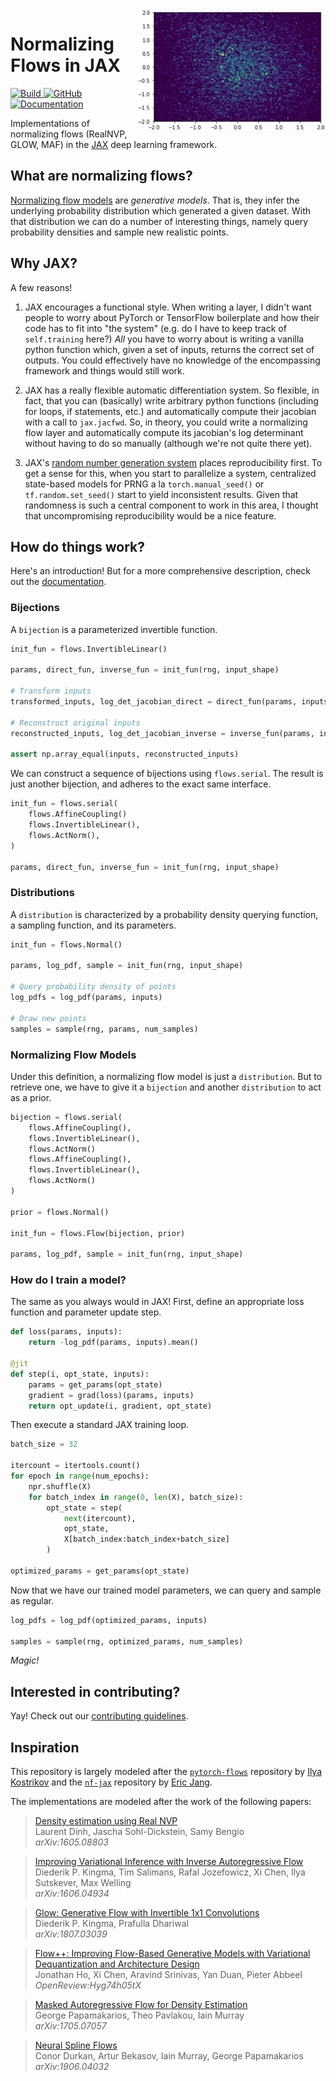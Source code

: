 <img align="right" width="300" src="assets/flows.gif">

# Normalizing Flows in JAX

<a href="https://circleci.com/gh/ChrisWaites/jax-flows">
    <img alt="Build" src="https://img.shields.io/circleci/build/github/ChrisWaites/jax-flows/master">
</a>
<a href="https://github.com/ChrisWaites/jax-flows/blob/master/LICENSE">
    <img alt="GitHub" src="https://img.shields.io/github/license/ChrisWaites/jax-flows.svg?color=blue">
</a>
<a href="https://jax-flows.readthedocs.io/en/latest/">
    <img alt="Documentation" src="https://img.shields.io/website/http/jax-flows.readthedocs.io.svg?down_color=red&down_message=offline&up_message=online">
</a>

<p>Implementations of normalizing flows (RealNVP, GLOW, MAF) in the <a href="https://github.com/google/jax/">JAX</a> deep learning framework.</p>

## What are normalizing flows?

[Normalizing flow models](http://akosiorek.github.io/ml/2018/04/03/norm_flows.html) are _generative models_. That is, they infer the underlying probability distribution which generated a given dataset. With that distribution we can do a number of interesting things, namely query probability densities and sample new realistic points.

## Why JAX?

A few reasons!

1) JAX encourages a functional style. When writing a layer, I didn't want people to worry about PyTorch or TensorFlow boilerplate and how their code has to fit into "the system" (e.g. do I have to keep track of `self.training` here?) _All_ you have to worry about is writing a vanilla python function which, given a set of inputs, returns the correct set of outputs. You could effectively have no knowledge of the encompassing framework and things would still work.

2) JAX has a really flexible automatic differentiation system. So flexible, in fact, that you can (basically) write arbitrary python functions (including for loops, if statements, etc.) and automatically compute their jacobian with a call to `jax.jacfwd`. So, in theory, you could write a normalizing flow layer and automatically compute its jacobian's log determinant without having to do so manually (although we're not quite there yet).

3) JAX's [random number generation system](https://github.com/google/jax/blob/master/design_notes/prng.md) places reproducibility first. To get a sense for this, when you start to parallelize a system, centralized state-based models for PRNG a la `torch.manual_seed()` or `tf.random.set_seed()` start to yield inconsistent results. Given that randomness is such a central component to work in this area, I thought that uncompromising reproducibility would be a nice feature.

## How do things work?

Here's an introduction! But for a more comprehensive description, check out the [documentation](https://jax-flows.readthedocs.io/).

### Bijections

A `bijection` is a parameterized invertible function.

```python
init_fun = flows.InvertibleLinear()

params, direct_fun, inverse_fun = init_fun(rng, input_shape)

# Transform inputs
transformed_inputs, log_det_jacobian_direct = direct_fun(params, inputs)

# Reconstruct original inputs
reconstructed_inputs, log_det_jacobian_inverse = inverse_fun(params, inputs)

assert np.array_equal(inputs, reconstructed_inputs)
```

We can construct a sequence of bijections using `flows.serial`. The result is just another bijection, and adheres to the exact same interface.

```python
init_fun = flows.serial(
    flows.AffineCoupling()
    flows.InvertibleLinear(),
    flows.ActNorm(),
)

params, direct_fun, inverse_fun = init_fun(rng, input_shape)
```

### Distributions

A `distribution` is characterized by a probability density querying function, a sampling function, and its parameters.

```python
init_fun = flows.Normal()

params, log_pdf, sample = init_fun(rng, input_shape)

# Query probability density of points
log_pdfs = log_pdf(params, inputs)

# Draw new points
samples = sample(rng, params, num_samples)
```

### Normalizing Flow Models

Under this definition, a normalizing flow model is just a `distribution`. But to retrieve one, we have to give it a `bijection` and another `distribution` to act as a prior.

```python
bijection = flows.serial(
    flows.AffineCoupling(),
    flows.InvertibleLinear(),
    flows.ActNorm()
    flows.AffineCoupling(),
    flows.InvertibleLinear(),
    flows.ActNorm()
)

prior = flows.Normal()

init_fun = flows.Flow(bijection, prior)

params, log_pdf, sample = init_fun(rng, input_shape)
```

### How do I train a model?

The same as you always would in JAX! First, define an appropriate loss function and parameter update step.

```python
def loss(params, inputs):
    return -log_pdf(params, inputs).mean()

@jit
def step(i, opt_state, inputs):
    params = get_params(opt_state)
    gradient = grad(loss)(params, inputs)
    return opt_update(i, gradient, opt_state)
```

Then execute a standard JAX training loop.

```python
batch_size = 32

itercount = itertools.count()
for epoch in range(num_epochs):
    npr.shuffle(X)
    for batch_index in range(0, len(X), batch_size):
        opt_state = step(
            next(itercount),
            opt_state,
            X[batch_index:batch_index+batch_size]
        )

optimized_params = get_params(opt_state)
```

Now that we have our trained model parameters, we can query and sample as regular.

```python
log_pdfs = log_pdf(optimized_params, inputs)

samples = sample(rng, optimized_params, num_samples)
```

_Magic!_

## Interested in contributing?

Yay! Check out our [contributing guidelines](https://github.com/ChrisWaites/jax-flows/blob/master/.github/CONTRIBUTING.md).

## Inspiration

This repository is largely modeled after the [`pytorch-flows`](https://github.com/ikostrikov/pytorch-flows) repository by [Ilya Kostrikov](https://github.com/ikostrikov) and the [`nf-jax`](https://github.com/ericjang/nf-jax) repository by [Eric Jang](http://evjang.com/).

The implementations are modeled after the work of the following papers:

  > [Density estimation using Real NVP](https://arxiv.org/abs/1605.08803)\
  > Laurent Dinh, Jascha Sohl-Dickstein, Samy Bengio\
  > _arXiv:1605.08803_

  > [Improving Variational Inference with Inverse Autoregressive Flow
](https://arxiv.org/abs/1606.04934)\
  > Diederik P. Kingma, Tim Salimans, Rafal Jozefowicz, Xi Chen, Ilya Sutskever, Max Welling\
  > _arXiv:1606.04934_

  > [Glow: Generative Flow with Invertible 1x1 Convolutions](https://arxiv.org/abs/1807.03039)\
  > Diederik P. Kingma, Prafulla Dhariwal\
  > _arXiv:1807.03039_

  > [Flow++: Improving Flow-Based Generative Models
  with Variational Dequantization and Architecture Design](https://openreview.net/forum?id=Hyg74h05tX)\
  > Jonathan Ho, Xi Chen, Aravind Srinivas, Yan Duan, Pieter Abbeel\
  > _OpenReview:Hyg74h05tX_

  > [Masked Autoregressive Flow for Density Estimation](https://arxiv.org/abs/1705.07057)\
  > George Papamakarios, Theo Pavlakou, Iain Murray\
  > _arXiv:1705.07057_

  > [Neural Spline Flows](https://arxiv.org/abs/1906.04032)\
  > Conor Durkan, Artur Bekasov, Iain Murray, George Papamakarios\
  > _arXiv:1906.04032_

